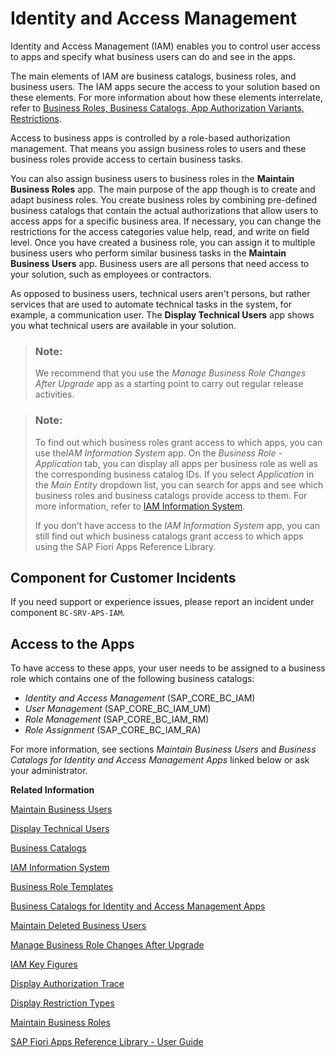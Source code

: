 <!-- loiof25f9108740442c3804370f2d88a9bdd -->

# Identity and Access Management

Identity and Access Management \(IAM\) enables you to control user access to apps and specify what business users can do and see in the apps.



The main elements of IAM are business catalogs, business roles, and business users. The IAM apps secure the access to your solution based on these elements. For more information about how these elements interrelate, refer to [Business Roles, Business Catalogs, App Authorization Variants, Restrictions](https://help.sap.com/docs/SAP_S4HANA_CLOUD/53e36b5493804bcdb3f6f14de8b487dd/d45c96e6d9e2426187920bffb3287f45.html).

Access to business apps is controlled by a role-based authorization management. That means you assign business roles to users and these business roles provide access to certain business tasks.

You can also assign business users to business roles in the **Maintain Business Roles** app. The main purpose of the app though is to create and adapt business roles. You create business roles by combining pre-defined business catalogs that contain the actual authorizations that allow users to access apps for a specific business area. If necessary, you can change the restrictions for the access categories value help, read, and write on field level. Once you have created a business role, you can assign it to multiple business users who perform similar business tasks in the **Maintain Business Users** app. Business users are all persons that need access to your solution, such as employees or contractors.

As opposed to business users, technical users aren't persons, but rather services that are used to automate technical tasks in the system, for example, a communication user. The **Display Technical Users** app shows you what technical users are available in your solution.

> ### Note:  
> We recommend that you use the *Manage Business Role Changes After Upgrade* app as a starting point to carry out regular release activities.

> ### Note:  
> To find out which business roles grant access to which apps, you can use the*IAM Information System* app. On the *Business Role - Application* tab, you can display all apps per business role as well as the corresponding business catalog IDs. If you select *Application* in the *Main Entity* dropdown list, you can search for apps and see which business roles and business catalogs provide access to them. For more information, refer to [IAM Information System](https://help.sap.com/docs/SAP_S4HANA_CLOUD/53e36b5493804bcdb3f6f14de8b487dd/82d17cfdb0f3464b9735e4ded705f71f.html).
> 
> If you don’t have access to the *IAM Information System* app, you can still find out which business catalogs grant access to which apps using the SAP Fiori Apps Reference Library.



<a name="loiof25f9108740442c3804370f2d88a9bdd__section_IAM_Overview2"/>

## Component for Customer Incidents

If you need support or experience issues, please report an incident under component `BC-SRV-APS-IAM`.



<a name="loiof25f9108740442c3804370f2d88a9bdd__section_IAM_Overview3"/>

## Access to the Apps

To have access to these apps, your user needs to be assigned to a business role which contains one of the following business catalogs:

-   *Identity and Access Management* \(SAP\_CORE\_BC\_IAM\)
-   *User Management* \(SAP\_CORE\_BC\_IAM\_UM\)
-   *Role Management* \(SAP\_CORE\_BC\_IAM\_RM\)
-   *Role Assignment* \(SAP\_CORE\_BC\_IAM\_RA\)

For more information, see sections *Maintain Business Users* and *Business Catalogs for Identity and Access Management Apps* linked below or ask your administrator.

**Related Information**  


[Maintain Business Users](maintain-business-users-e40e710.md "You use this app to provide business users with access rights and to maintain business user settings.")

[Display Technical Users](display-technical-users-7fb79d7.md "This app shows all technical users that exist in the system. To call the app, log on to your SAP Fiori launchpad and go to Identity and Access Management > Display Technical Users .")

[Business Catalogs](business-catalogs-dd0abf5.md "You use this app to display all available business catalogs.")

[IAM Information System](iam-information-system-82d17cf.md "With this app you can get an overview of business users in your system and what roles and restrictions are assigned to them.")

[Business Role Templates](business-role-templates-223dfd3.md "You can use this app to you get an overview of the business role templates delivered by SAP.")

[Business Catalogs for Identity and Access Management Apps](business-catalogs-for-identity-and-access-management-apps-9bbbfc7.md "Get an overview of available business role catalogs and their restrictions.")

[Maintain Deleted Business Users](maintain-deleted-business-users-a904bdd.md)

[Manage Business Role Changes After Upgrade](manage-business-role-changes-after-upgrade-2e2f201.md)

[IAM Key Figures](iam-key-figures-f249696.md)

[Display Authorization Trace](display-authorization-trace-79b3c9b.md)

[Display Restriction Types](display-restriction-types-9203905.md "You can use this app to display restriction types and their validity.")

[Maintain Business Roles](maintain-business-roles-8980ad0.md)

 <?sap-ot O2O class="- topic/link " href="d45c96e6d9e2426187920bffb3287f45.xml" text="" desc="" xtrc="link:13" xtrf="file:/home/builder/src/dita-all/jjq1673438782153/loio2080d0faf9d84ce6aa14caa4caa32935_en-US/src/content/localization/en-us/f25f9108740442c3804370f2d88a9bdd.xml" output-class="" outputTopicFile="file:/home/builder/tp.net.sf.dita-ot/2.3/plugins/com.elovirta.dita.markdown_1.3.0/xsl/dita2markdownImpl.xsl" ?> 

[SAP Fiori Apps Reference Library - User Guide](https://help.sap.com/docs/SAP%20Fiori%20Apps%20Reference%20Library/187a50cf8191418ab7b52505fcef1789/5a8c8240cd43410ea3e3ea6cb901dab7.html)

